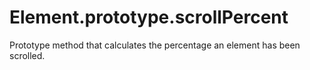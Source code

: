 # Element.prototype.scrollPercent
Prototype method that calculates the percentage an element has been scrolled.
